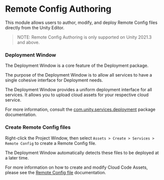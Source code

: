 # Remote Config Authoring
This module allows users to author, modify, and deploy Remote Config files directly from the Unity Editor.

> NOTE: Remote Config Authoring is only supported on Unity 2021.3 and above.

### Deployment Window
The Deployment Window is a core feature of the Deployment package.

The purpose of the Deployment Window is to allow all services
to have a single cohesive interface for Deployment needs.

The Deployment Window provides a uniform deployment interface for all services.
It allows you to upload cloud assets for your respective cloud service.

For more information, consult the [com.unity.services.deployment](https://docs.unity3d.com/Packages/com.unity.services.deployment@latest) package documentation.

### Create Remote Config files
Right-click the Project Window, then select `Assets > Create > Services > Remote Config` to create a Remote Config file.

The Deployment Window automatically detects these files to be deployed at a later time.

For more information on how to create and modify Cloud Code Assets,
please see the [Remote Config file](./remote_config_files.md) documentation.

